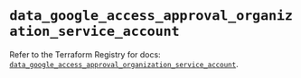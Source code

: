 # `data_google_access_approval_organization_service_account`

Refer to the Terraform Registry for docs: [`data_google_access_approval_organization_service_account`](https://registry.terraform.io/providers/hashicorp/google/5.34.0/docs/data-sources/access_approval_organization_service_account).
